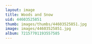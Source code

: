 ```yaml
---
layout: image
title: Woods and Snow
uid: 44603525851
thumb: images/thumbs/44603525851.jpg
image: images/44603525851.jpg
album: 72157701193557585
---
```


